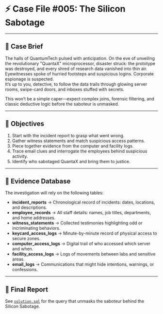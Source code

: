 # ⚡ Case File #005: The Silicon Sabotage

---

## 📘 Case Brief

The halls of QuantumTech pulsed with anticipation. On the eve of unveiling the revolutionary "QuantaX" microprocessor, disaster struck: the prototype was destroyed, and every shred of research data vanished into thin air. 
Eyewitnesses spoke of hurried footsteps and suspicious logins. Corporate espionage is suspected.  
It’s up to you, detective, to follow the data trails through glowing server rooms, swipe-card doors, and inboxes stuffed with secrets.

This won’t be a simple caper—expect complex joins, forensic filtering, and classic deductive logic before the saboteur is unmasked.

---

## 🎯 Objectives

1. Start with the incident report to grasp what went wrong.
2. Gather witness statements and match suspicious access patterns.
3. Piece together evidence from the computer and facility logs.
4. Trace email clues and interrogate the employees behind suspicious activity.
5. Identify who sabotaged QuantaX and bring them to justice.

---

## 📂 Evidence Database

The investigation will rely on the following tables:

- **incident_reports** → Chronological record of incidents: dates, locations, and descriptions.
- **employee_records** → All staff details: names, job titles, departments, and home addresses.
- **witness_statements** → Collected testimonies highlighting odd or incriminating behaviors.
- **keycard_access_logs** → Minute-by-minute record of physical access to secure zones.
- **computer_access_logs** → Digital trail of who accessed which server and when.
- **facility_access_logs** → Logs of movements between labs and sensitive areas.
- **email_logs** → Communications that might hide intentions, warnings, or confessions.

---

## 📝 Final Report

See [`solution.sql`](solution.sql) for the query that unmasks the saboteur behind the Silicon Sabotage.
